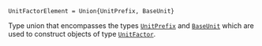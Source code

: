 ```
UnitFactorElement = Union{UnitPrefix, BaseUnit}
```

Type union that encompasses the types [`UnitPrefix`](@ref) and [`BaseUnit`](@ref) which are used to construct objects of type [`UnitFactor`](@ref).
